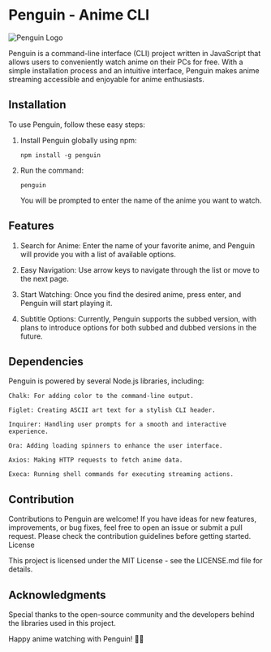 # Penguin - Anime CLI

![Penguin Logo](https://imgur.com/a/ozNViDy)

Penguin is a command-line interface (CLI) project written in JavaScript that allows users to conveniently watch anime on their PCs for free. With a simple installation process and an intuitive interface, Penguin makes anime streaming accessible and enjoyable for anime enthusiasts.

## Installation

To use Penguin, follow these easy steps:

1. Install Penguin globally using npm:

    ```
    npm install -g penguin
    ```
    
2. Run the command:

   ```
   penguin
   ```
   You will be prompted to enter the name of the anime you want to watch.

## Features

1. Search for Anime: Enter the name of your favorite anime, and Penguin will provide you with a list of available options.

2. Easy Navigation: Use arrow keys to navigate through the list or move to the next page.

3. Start Watching: Once you find the desired anime, press enter, and Penguin will start playing it.

4. Subtitle Options: Currently, Penguin supports the subbed version, with plans to introduce options for both subbed and dubbed versions in the future.

## Dependencies

Penguin is powered by several Node.js libraries, including:

    Chalk: For adding color to the command-line output.

    Figlet: Creating ASCII art text for a stylish CLI header.

    Inquirer: Handling user prompts for a smooth and interactive experience.

    Ora: Adding loading spinners to enhance the user interface.

    Axios: Making HTTP requests to fetch anime data.

    Execa: Running shell commands for executing streaming actions.

## Contribution

Contributions to Penguin are welcome! If you have ideas for new features, improvements, or bug fixes, feel free to open an issue or submit a pull request. Please check the contribution guidelines before getting started.
License

This project is licensed under the MIT License - see the LICENSE.md file for details.
## Acknowledgments

Special thanks to the open-source community and the developers behind the libraries used in this project.

Happy anime watching with Penguin! 🐧✨
